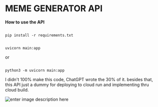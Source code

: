 # MEME GENERATOR API

**How to use the API**

  

```

pip install -r requirements.txt

```

  

```

uvicorn main:app

```

or

```

python3 -m uvicorn main:app

```

I didn't 100% make this code, ChatGPT wrote the 30% of it. besides that, this API just a dummy for deploying to cloud run and implementing thru cloud build.

![enter image description here](https://media.tenor.com/3wy-N0dYjpEAAAAC/yuru-camp.gif)
